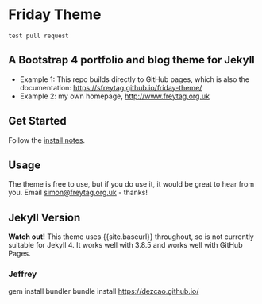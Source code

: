 # Friday Theme
```
test pull request
```
## A Bootstrap 4 portfolio and blog theme for Jekyll

* Example 1: This repo builds directly to GitHub pages, which is also the documentation:  https://sfreytag.github.io/friday-theme/
* Example 2: my own homepage, http://www.freytag.org.uk

## Get Started

Follow the [install notes](https://sfreytag.github.io/friday-theme/projects/install.html).

## Usage

The theme is free to use, but if you do use it, it would be great to hear from you. Email simon@freytag.org.uk - thanks!

## Jekyll Version

__Watch out!__ This theme uses {{site.baseurl}} throughout, so is not currently suitable for Jekyll 4. It works well with 3.8.5 and works well with GitHub Pages.

### Jeffrey
gem install bundler
bundle install
https://dezcao.github.io/